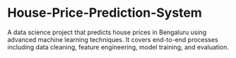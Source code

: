 # House-Price-Prediction-System
A data science project that predicts house prices in Bengaluru using advanced machine learning techniques. It covers end-to-end processes including data cleaning, feature engineering, model training, and evaluation.
